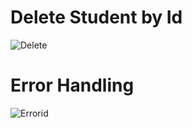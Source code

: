 # Delete Student by Id
![Delete](https://github.com/user-attachments/assets/11bf4d76-3e67-40f7-b708-29d2388b05a2)
# Error Handling
![Errorid](https://github.com/user-attachments/assets/1eccb57a-f62a-4700-9265-58c694795150)
 
